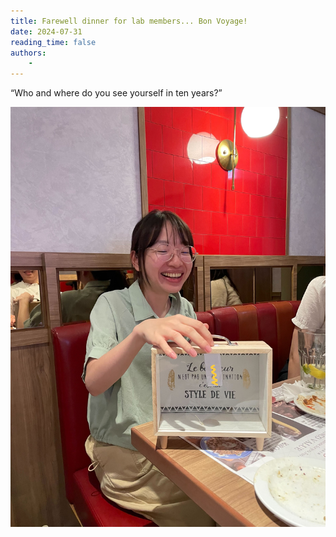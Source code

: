 ```yaml
---
title: Farewell dinner for lab members... Bon Voyage!
date: 2024-07-31
reading_time: false
authors:
    -
---
```

“Who and where do you see yourself in ten years?”
<!--more-->
![image](farewell-dinner.jpg)
